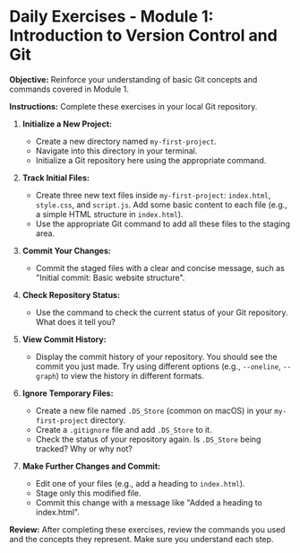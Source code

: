 # Daily Exercises - Module 1: Introduction to Version Control and Git

**Objective:** Reinforce your understanding of basic Git concepts and commands covered in Module 1.

**Instructions:** Complete these exercises in your local Git repository.

1.  **Initialize a New Project:**

    - Create a new directory named `my-first-project`.
    - Navigate into this directory in your terminal.
    - Initialize a Git repository here using the appropriate command.

2.  **Track Initial Files:**

    - Create three new text files inside `my-first-project`: `index.html`, `style.css`, and `script.js`. Add some basic content to each file (e.g., a simple HTML structure in `index.html`).
    - Use the appropriate Git command to add all these files to the staging area.

3.  **Commit Your Changes:**

    - Commit the staged files with a clear and concise message, such as "Initial commit: Basic website structure".

4.  **Check Repository Status:**

    - Use the command to check the current status of your Git repository. What does it tell you?

5.  **View Commit History:**

    - Display the commit history of your repository. You should see the commit you just made. Try using different options (e.g., `--oneline`, `--graph`) to view the history in different formats.

6.  **Ignore Temporary Files:**

    - Create a new file named `.DS_Store` (common on macOS) in your `my-first-project` directory.
    - Create a `.gitignore` file and add `.DS_Store` to it.
    - Check the status of your repository again. Is `.DS_Store` being tracked? Why or why not?

7.  **Make Further Changes and Commit:**
    - Edit one of your files (e.g., add a heading to `index.html`).
    - Stage only this modified file.
    - Commit this change with a message like "Added a heading to index.html".

**Review:** After completing these exercises, review the commands you used and the concepts they represent. Make sure you understand each step.
